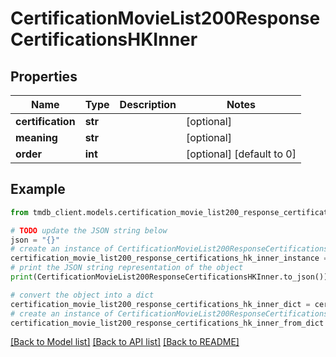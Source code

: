 # CertificationMovieList200ResponseCertificationsHKInner


## Properties

Name | Type | Description | Notes
------------ | ------------- | ------------- | -------------
**certification** | **str** |  | [optional] 
**meaning** | **str** |  | [optional] 
**order** | **int** |  | [optional] [default to 0]

## Example

```python
from tmdb_client.models.certification_movie_list200_response_certifications_hk_inner import CertificationMovieList200ResponseCertificationsHKInner

# TODO update the JSON string below
json = "{}"
# create an instance of CertificationMovieList200ResponseCertificationsHKInner from a JSON string
certification_movie_list200_response_certifications_hk_inner_instance = CertificationMovieList200ResponseCertificationsHKInner.from_json(json)
# print the JSON string representation of the object
print(CertificationMovieList200ResponseCertificationsHKInner.to_json())

# convert the object into a dict
certification_movie_list200_response_certifications_hk_inner_dict = certification_movie_list200_response_certifications_hk_inner_instance.to_dict()
# create an instance of CertificationMovieList200ResponseCertificationsHKInner from a dict
certification_movie_list200_response_certifications_hk_inner_from_dict = CertificationMovieList200ResponseCertificationsHKInner.from_dict(certification_movie_list200_response_certifications_hk_inner_dict)
```
[[Back to Model list]](../README.md#documentation-for-models) [[Back to API list]](../README.md#documentation-for-api-endpoints) [[Back to README]](../README.md)


